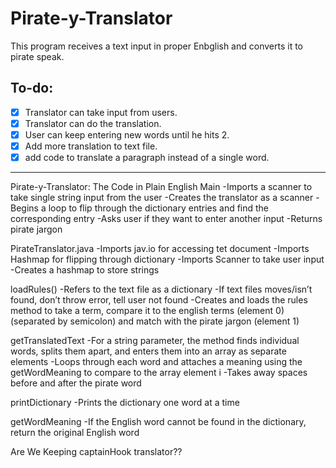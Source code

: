 # Pirate-y-Translator
This program receives a text input in proper Enbglish and converts it to pirate speak.

## To-do:
* [x] Translator can take input from users.
* [x] Translator can do the translation.
* [x] User can keep entering new words until he hits 2.
* [x] Add more translation to text file.
* [x] add code to translate a paragraph instead of a single word.

_______________________________________________________________________________________________
Pirate-y-Translator: The Code in Plain English
Main
-Imports a scanner to take single string input from the user
-Creates the translator as a scanner
-Begins a loop to flip through the dictionary entries and find the corresponding entry
-Asks user if they want to enter another input
-Returns pirate jargon

PirateTranslator.java
-Imports jav.io for accessing tet document
-Imports Hashmap for flipping through dictionary
-Imports Scanner to take user input
-Creates a hashmap to store strings

loadRules()
-Refers to the text file as a dictionary
-If text files moves/isn’t found, don’t throw error, tell user not found
-Creates and loads the rules method to take a term, compare it to the english terms (element 0) (separated by semicolon) and match with the pirate jargon (element 1)

getTranslatedText
-For a string parameter, the method finds individual words, splits them apart, and enters them into an array as separate elements
-Loops through each word and attaches a meaning using the getWordMeaning to compare to the array element i
-Takes away spaces before and after the pirate word

printDictionary
-Prints the dictionary one word at a time

getWordMeaning
-If the English word cannot be found in the dictionary, return the original English word

Are We Keeping captainHook translator??

